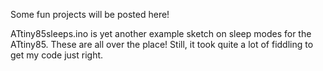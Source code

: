 Some fun projects will be posted here!

ATtiny85sleeps.ino is yet another example sketch on sleep modes for the ATtiny85. These are all over the place! Still, it took quite a lot of fiddling to get my code just right.

